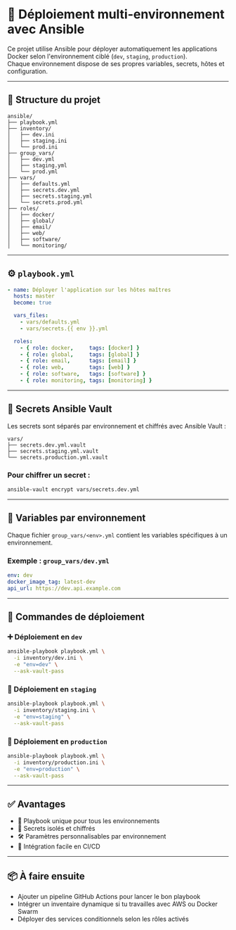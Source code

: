 # 🧪 Déploiement multi-environnement avec Ansible

Ce projet utilise Ansible pour déployer automatiquement les applications Docker selon l'environnement ciblé (`dev`, `staging`, `production`).  
Chaque environnement dispose de ses propres variables, secrets, hôtes et configuration.

---

## 📁 Structure du projet

```
ansible/
├── playbook.yml
├── inventory/
│   ├── dev.ini
│   ├── staging.ini
│   └── prod.ini
├── group_vars/
│   ├── dev.yml
│   ├── staging.yml
│   └── prod.yml
├── vars/
│   ├── defaults.yml
│   ├── secrets.dev.yml
│   ├── secrets.staging.yml
│   └── secrets.prod.yml
├── roles/
│   ├── docker/
│   ├── global/
│   ├── email/
│   ├── web/
│   ├── software/
│   └── monitoring/
```

---

## ⚙️ `playbook.yml`

```yaml
- name: Déployer l'application sur les hôtes maîtres
  hosts: master
  become: true

  vars_files:
    - vars/defaults.yml
    - vars/secrets.{{ env }}.yml

  roles:
    - { role: docker,     tags: [docker] }
    - { role: global,     tags: [global] }
    - { role: email,      tags: [email] }
    - { role: web,        tags: [web] }
    - { role: software,   tags: [software] }
    - { role: monitoring, tags: [monitoring] }
```

---

## 🔐 Secrets Ansible Vault

Les secrets sont séparés par environnement et chiffrés avec Ansible Vault :

```
vars/
├── secrets.dev.yml.vault
├── secrets.staging.yml.vault
└── secrets.production.yml.vault
```

### Pour chiffrer un secret :

```bash
ansible-vault encrypt vars/secrets.dev.yml
```

---

## 🔧 Variables par environnement

Chaque fichier `group_vars/<env>.yml` contient les variables spécifiques à un environnement.

### Exemple : `group_vars/dev.yml`

```yaml
env: dev
docker_image_tag: latest-dev
api_url: https://dev.api.example.com
```

---

## 🚀 Commandes de déploiement

### ➕ Déploiement en `dev`

```bash
ansible-playbook playbook.yml \
  -i inventory/dev.ini \
  -e "env=dev" \
  --ask-vault-pass
```

### 🔸 Déploiement en `staging`

```bash
ansible-playbook playbook.yml \
  -i inventory/staging.ini \
  -e "env=staging" \
  --ask-vault-pass
```

### 🔴 Déploiement en `production`

```bash
ansible-playbook playbook.yml \
  -i inventory/production.ini \
  -e "env=production" \
  --ask-vault-pass
```

---

## ✅ Avantages

- 🔄 Playbook unique pour tous les environnements
- 🔐 Secrets isolés et chiffrés
- 🛠️ Paramètres personnalisables par environnement
- 🤖 Intégration facile en CI/CD

---

## 📦 À faire ensuite

- Ajouter un pipeline GitHub Actions pour lancer le bon playbook
- Intégrer un inventaire dynamique si tu travailles avec AWS ou Docker Swarm
- Déployer des services conditionnels selon les rôles activés